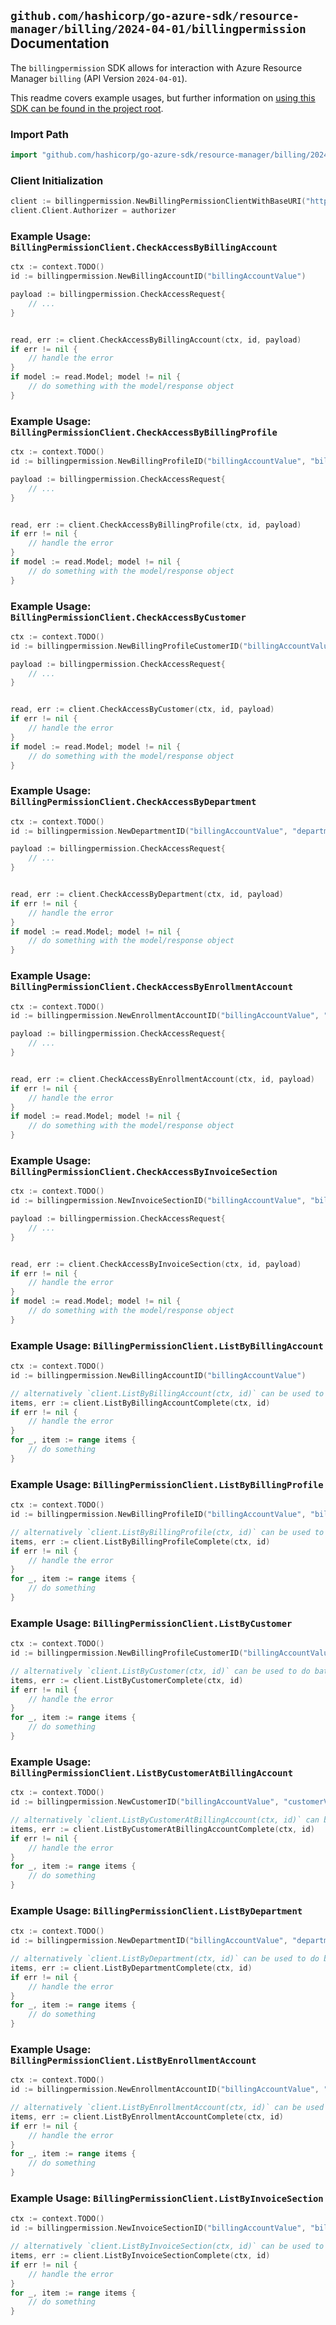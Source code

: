 
## `github.com/hashicorp/go-azure-sdk/resource-manager/billing/2024-04-01/billingpermission` Documentation

The `billingpermission` SDK allows for interaction with Azure Resource Manager `billing` (API Version `2024-04-01`).

This readme covers example usages, but further information on [using this SDK can be found in the project root](https://github.com/hashicorp/go-azure-sdk/tree/main/docs).

### Import Path

```go
import "github.com/hashicorp/go-azure-sdk/resource-manager/billing/2024-04-01/billingpermission"
```


### Client Initialization

```go
client := billingpermission.NewBillingPermissionClientWithBaseURI("https://management.azure.com")
client.Client.Authorizer = authorizer
```


### Example Usage: `BillingPermissionClient.CheckAccessByBillingAccount`

```go
ctx := context.TODO()
id := billingpermission.NewBillingAccountID("billingAccountValue")

payload := billingpermission.CheckAccessRequest{
	// ...
}


read, err := client.CheckAccessByBillingAccount(ctx, id, payload)
if err != nil {
	// handle the error
}
if model := read.Model; model != nil {
	// do something with the model/response object
}
```


### Example Usage: `BillingPermissionClient.CheckAccessByBillingProfile`

```go
ctx := context.TODO()
id := billingpermission.NewBillingProfileID("billingAccountValue", "billingProfileValue")

payload := billingpermission.CheckAccessRequest{
	// ...
}


read, err := client.CheckAccessByBillingProfile(ctx, id, payload)
if err != nil {
	// handle the error
}
if model := read.Model; model != nil {
	// do something with the model/response object
}
```


### Example Usage: `BillingPermissionClient.CheckAccessByCustomer`

```go
ctx := context.TODO()
id := billingpermission.NewBillingProfileCustomerID("billingAccountValue", "billingProfileValue", "customerValue")

payload := billingpermission.CheckAccessRequest{
	// ...
}


read, err := client.CheckAccessByCustomer(ctx, id, payload)
if err != nil {
	// handle the error
}
if model := read.Model; model != nil {
	// do something with the model/response object
}
```


### Example Usage: `BillingPermissionClient.CheckAccessByDepartment`

```go
ctx := context.TODO()
id := billingpermission.NewDepartmentID("billingAccountValue", "departmentValue")

payload := billingpermission.CheckAccessRequest{
	// ...
}


read, err := client.CheckAccessByDepartment(ctx, id, payload)
if err != nil {
	// handle the error
}
if model := read.Model; model != nil {
	// do something with the model/response object
}
```


### Example Usage: `BillingPermissionClient.CheckAccessByEnrollmentAccount`

```go
ctx := context.TODO()
id := billingpermission.NewEnrollmentAccountID("billingAccountValue", "enrollmentAccountValue")

payload := billingpermission.CheckAccessRequest{
	// ...
}


read, err := client.CheckAccessByEnrollmentAccount(ctx, id, payload)
if err != nil {
	// handle the error
}
if model := read.Model; model != nil {
	// do something with the model/response object
}
```


### Example Usage: `BillingPermissionClient.CheckAccessByInvoiceSection`

```go
ctx := context.TODO()
id := billingpermission.NewInvoiceSectionID("billingAccountValue", "billingProfileValue", "invoiceSectionValue")

payload := billingpermission.CheckAccessRequest{
	// ...
}


read, err := client.CheckAccessByInvoiceSection(ctx, id, payload)
if err != nil {
	// handle the error
}
if model := read.Model; model != nil {
	// do something with the model/response object
}
```


### Example Usage: `BillingPermissionClient.ListByBillingAccount`

```go
ctx := context.TODO()
id := billingpermission.NewBillingAccountID("billingAccountValue")

// alternatively `client.ListByBillingAccount(ctx, id)` can be used to do batched pagination
items, err := client.ListByBillingAccountComplete(ctx, id)
if err != nil {
	// handle the error
}
for _, item := range items {
	// do something
}
```


### Example Usage: `BillingPermissionClient.ListByBillingProfile`

```go
ctx := context.TODO()
id := billingpermission.NewBillingProfileID("billingAccountValue", "billingProfileValue")

// alternatively `client.ListByBillingProfile(ctx, id)` can be used to do batched pagination
items, err := client.ListByBillingProfileComplete(ctx, id)
if err != nil {
	// handle the error
}
for _, item := range items {
	// do something
}
```


### Example Usage: `BillingPermissionClient.ListByCustomer`

```go
ctx := context.TODO()
id := billingpermission.NewBillingProfileCustomerID("billingAccountValue", "billingProfileValue", "customerValue")

// alternatively `client.ListByCustomer(ctx, id)` can be used to do batched pagination
items, err := client.ListByCustomerComplete(ctx, id)
if err != nil {
	// handle the error
}
for _, item := range items {
	// do something
}
```


### Example Usage: `BillingPermissionClient.ListByCustomerAtBillingAccount`

```go
ctx := context.TODO()
id := billingpermission.NewCustomerID("billingAccountValue", "customerValue")

// alternatively `client.ListByCustomerAtBillingAccount(ctx, id)` can be used to do batched pagination
items, err := client.ListByCustomerAtBillingAccountComplete(ctx, id)
if err != nil {
	// handle the error
}
for _, item := range items {
	// do something
}
```


### Example Usage: `BillingPermissionClient.ListByDepartment`

```go
ctx := context.TODO()
id := billingpermission.NewDepartmentID("billingAccountValue", "departmentValue")

// alternatively `client.ListByDepartment(ctx, id)` can be used to do batched pagination
items, err := client.ListByDepartmentComplete(ctx, id)
if err != nil {
	// handle the error
}
for _, item := range items {
	// do something
}
```


### Example Usage: `BillingPermissionClient.ListByEnrollmentAccount`

```go
ctx := context.TODO()
id := billingpermission.NewEnrollmentAccountID("billingAccountValue", "enrollmentAccountValue")

// alternatively `client.ListByEnrollmentAccount(ctx, id)` can be used to do batched pagination
items, err := client.ListByEnrollmentAccountComplete(ctx, id)
if err != nil {
	// handle the error
}
for _, item := range items {
	// do something
}
```


### Example Usage: `BillingPermissionClient.ListByInvoiceSection`

```go
ctx := context.TODO()
id := billingpermission.NewInvoiceSectionID("billingAccountValue", "billingProfileValue", "invoiceSectionValue")

// alternatively `client.ListByInvoiceSection(ctx, id)` can be used to do batched pagination
items, err := client.ListByInvoiceSectionComplete(ctx, id)
if err != nil {
	// handle the error
}
for _, item := range items {
	// do something
}
```
